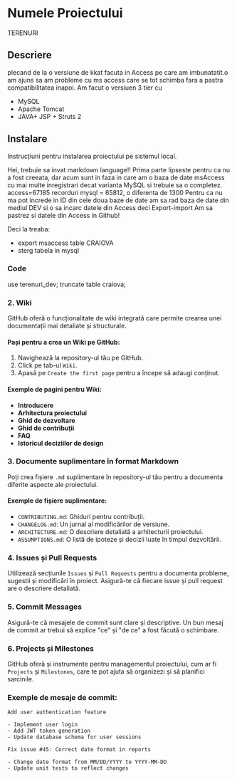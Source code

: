 # Numele Proiectului
TERENURI

## Descriere
plecand de la o versiune de kkat facuta in Access pe care am imbunatatit.o am ajuns sa am probleme cu ms access care se tot schimba fara a pastra compatibilitatea inapoi.
Am facut o versiuen 3 tier cu 
- MySQL
- Apache Tomcat
- JAVA+ JSP + Struts 2

## Instalare
Instrucțiuni pentru instalarea proiectului pe sistemul local.


Hei, trebuie sa invat markdown language!!
Prima parte lipseste pentru ca nu a fost creeata, dar acum sunt in faza in care am o baza de date msAccess cu mai multe inregistrari decat varianta MySQL si trebuie sa o completez.
access=67185 recorduri
mysql = 65812, o diferenta de 1300
Pentru ca nu ma pot increde in ID din cele doua baze de date am sa rad baza de date din mediul DEV si o sa incarc datele din Access
deci Export-import
Am sa pastrez si datele din Access in Github!

Deci la treaba:
- export msaccess table CRAIOVA
- sterg tabela in  mysql
### Code
use terenuri_dev;
truncate table craiova;


### 2. Wiki
GitHub oferă o funcționalitate de wiki integrată care permite crearea unei documentații mai detaliate și structurale. 

#### Pași pentru a crea un Wiki pe GitHub:
1. Navighează la repository-ul tău pe GitHub.
2. Click pe tab-ul `Wiki`.
3. Apasă pe `Create the first page` pentru a începe să adaugi conținut.

#### Exemple de pagini pentru Wiki:
- **Introducere**
- **Arhitectura proiectului**
- **Ghid de dezvoltare**
- **Ghid de contribuții**
- **FAQ**
- **Istoricul deciziilor de design**

### 3. Documente suplimentare în format Markdown
Poți crea fișiere `.md` suplimentare în repository-ul tău pentru a documenta diferite aspecte ale proiectului.

#### Exemple de fișiere suplimentare:
- `CONTRIBUTING.md`: Ghiduri pentru contribuții.
- `CHANGELOG.md`: Un jurnal al modificărilor de versiune.
- `ARCHITECTURE.md`: O descriere detaliată a arhitecturii proiectului.
- `ASSUMPTIONS.md`: O listă de ipoteze și decizii luate în timpul dezvoltării.

### 4. Issues și Pull Requests
Utilizează secțiunile `Issues` și `Pull Requests` pentru a documenta probleme, sugestii și modificări în proiect. Asigură-te că fiecare issue și pull request are o descriere detaliată.

### 5. Commit Messages
Asigură-te că mesajele de commit sunt clare și descriptive. Un bun mesaj de commit ar trebui să explice "ce" și "de ce" a fost făcută o schimbare.

### 6. Projects și Milestones
GitHub oferă și instrumente pentru managementul proiectului, cum ar fi `Projects` și `Milestones`, care te pot ajuta să organizezi și să planifici sarcinile.

### Exemple de mesaje de commit:
```plaintext
Add user authentication feature

- Implement user login
- Add JWT token generation
- Update database schema for user sessions

Fix issue #45: Correct date format in reports

- Change date format from MM/DD/YYYY to YYYY-MM-DD
- Update unit tests to reflect changes

